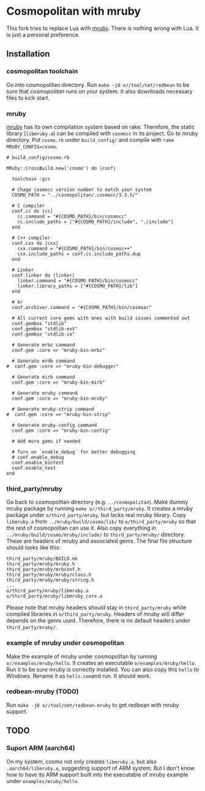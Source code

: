 # Cosmopolitan with mruby

This fork tries to replace Lua with [mruby](https://mruby.org/). There is nothing wrong with Lua. It is just a personal preference.

## Installation

### cosmopolitan toolchain

Go into cosmopolitan directory. Run `make -j8 o//tool/net/redbean` to be sure that *cosmopolitan* runs on your system. It also downloads necessary files to kick start.

### mruby

[mruby](https://mruby.org/) has its own compilation system based on rake. Therefore, the static library (`libmruby.a`) can be compiled with `cosmocc` in its project. Go to mruby directory. Put `cosmo.rb` under `build_config/` and compile with `rake MRUBY_CONFIG=cosmo`.

```
# build_config/cosmo.rb

MRuby::CrossBuild.new('cosmo') do |conf|

  toolchain :gcc

  # Chage cosmocc version number to match your system
  COSMO_PATH = "../cosmopolitan/.cosmocc/3.3.5/"

  # C compiler
  conf.cc do |cc|
    cc.command = "#{COSMO_PATH}/bin/cosmocc"
    cc.include_paths = ["#{COSMO_PATH}/include", "./include"]
  end

  # C++ compiler
  conf.cxx do |cxx|
    cxx.command = "#{COSMO_PATH}/bin/cosmoc++"
    cxx.include_paths = conf.cc.include_paths.dup
  end

  # Linker
  conf.linker do |linker|
    linker.command = "#{COSMO_PATH}/bin/cosmocc"
    linker.library_paths = ["#{COSMO_PATH}/lib"]
  end

  # Ar
  conf.archiver.command = "#{COSMO_PATH}/bin/cosmoar"

  # All current core gems with ones with build issues commented out
  conf.gembox "stdlib"
  conf.gembox "stdlib-ext"
  conf.gembox "stdlib-io"

  # Generate mrbc command
  conf.gem :core => "mruby-bin-mrbc"

  # Generate mrdb command
#  conf.gem :core => "mruby-bin-debugger"

  # Generate mirb command
  conf.gem :core => "mruby-bin-mirb"

  # Generate mruby command
  conf.gem :core => "mruby-bin-mruby"

  # Generate mruby-strip command
#  conf.gem :core => "mruby-bin-strip"

  # Generate mruby-config command
  conf.gem :core => "mruby-bin-config"

  # Add more gems if needed

  # Turn on `enable_debug` for better debugging
  # conf.enable_debug
  conf.enable_bintest
  conf.enable_test
end
```

### third_party/mruby

Go back to cosmopolitan directory (e.g. `../cosmopolitan`). Make dummy mruby package by running `make o//third_party/mruby`. It creates a mruby package under `o/third_party/mruby`, but lacks real mruby library. Copy `libmruby.a` from `../mruby/build/cosmo/lib/` to `o/third_party/mruby` so that the rest of cosmopolitan can use it. Also copy everything in `../mruby/build/cosmo/mruby/include/` to `third_party/mruby/` directory. These are headers of mruby and associated gems. The final file structure should looks like this:

```
third_party/mruby/BUILD.mk
third_party/mruby/mruby.h
third_party/mruby/mrbconf.h
third_party/mruby/mruby/class.h
third_party/mruby/mruby/string.h
...
o/third_party/mruby/libmruby.a
o/third_party/mruby/libmruby_core.a
```

Please note that mruby headers should stay in `third_party/mruby` while compiled libraries in `o/third_party/mruby`. Headers of mruby will differ depends on the gems used. Therefore, there is no default headers under `third_party/mruby/`.

### example of mruby under cosmopolitan

Make the example of mruby under cosmopolitan by running `o//examples/mruby/hello`. It creates an executable `o/examples/mruby/hello`. Run it to be sure mruby is correctly installed. You can also copy this `hello` to Windows. Rename it as `hello.com`and run. It should work.

### redbean-mruby (TODO)

Run `make -j8 o//tool/net/redbean-mruby` to get redbean with mruby support.

## TODO

### Suport ARM (aarch64)

On my system, cosmo not only creates `libmruby.a`, but also `.aarch64/libmruby.a`, suggesting support of ARM system. But I don't know how to have its ARM support built into the executable of mruby example under `examples/mruby/hello`.
